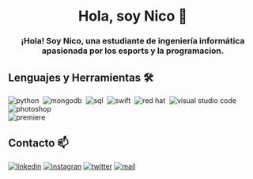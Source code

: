 <h1 align="center">Hola, soy Nico 👋

<h3 align="center">¡Hola! Soy Nico, una estudiante de ingeniería informática apasionada por los esports y la programacion.

##  Lenguajes y Herramientas 🛠
![python](https://img.shields.io/badge/python-0d1117?style=flat&logo=python&logoColor=ffdc4d&labelColor=0d1117)&nbsp;
![mongodb](https://img.shields.io/badge/mongodb-brightgreen?style=flat&logo=mongodb&labelColor=0d1117&color=0d1117)&nbsp;
![sql](https://img.shields.io/badge/sql-brightgreen?style=flat&logo=oracle&logoColor=ff0000&labelColor=0d1117&color=0d1117)&nbsp;
![swift](https://img.shields.io/badge/swift-0d1117?style=flat&logo=swift&logoColor=ff5722&labelColor=0d1117)&nbsp;
![red hat](https://img.shields.io/badge/red%20hat-0d1117?style=flat&logo=red%20hat&logoColor=ef0808&labelColor=0d1117)&nbsp;
![visual studio code](https://img.shields.io/badge/visual%20studio%20code-0d1117?style=flat&logo=visual%20studio%20code&logoColor=55b4f5&labelColor=0d1117)&nbsp;
![photoshop](https://img.shields.io/badge/photoshop-0d1117?style=flat&logo=adobe%20photoshop&logoColor=31a8ff&labelColor=0d1117)\
![premiere](https://img.shields.io/badge/premiere-0d1117?style=flat&logo=adobe%20premiere%20pro&logoColor=9999ff&labelColor=0d1117)&nbsp;

## Contacto 📫

[![linkedin](https://img.shields.io/badge/linkedin-0274b3?style=flat&logo=linkedin&logoColor=ffffff&labelColor=0274b3&link=https%3A%2F%2Fwww.linkedin.com%2Fin%2Fnicolasbarrios%2F)](https://www.linkedin.com/in/nicolasbarrios/)
[![instagran](https://img.shields.io/badge/instagram-df4b67?style=flat&logo=instagram&logoColor=ffffff&labelColor=df4b67&link=https%3A%2F%2Fwww.linkedin.com%2Fin%2Fnicolasbarrios%2F)](https://www.instagram.com/nicoo0.b/)
[![twitter](https://img.shields.io/badge/X-000000?style=flat&logo=x&logoColor=ffffff&labelColor=000000)](https://twitter.com/aleeen_la)
[![mail](https://img.shields.io/badge/mail-ea4335?style=flat&logo=gmail&logoColor=ffffff&labelColor=ea4335)](mailto:contactoaleen@gmail.com)
